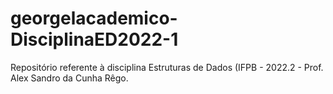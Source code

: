 # georgelacademico-DisciplinaED2022-1
Repositório referente à disciplina Estruturas de Dados (IFPB - 2022.2 - Prof. Alex Sandro da Cunha Rêgo.
